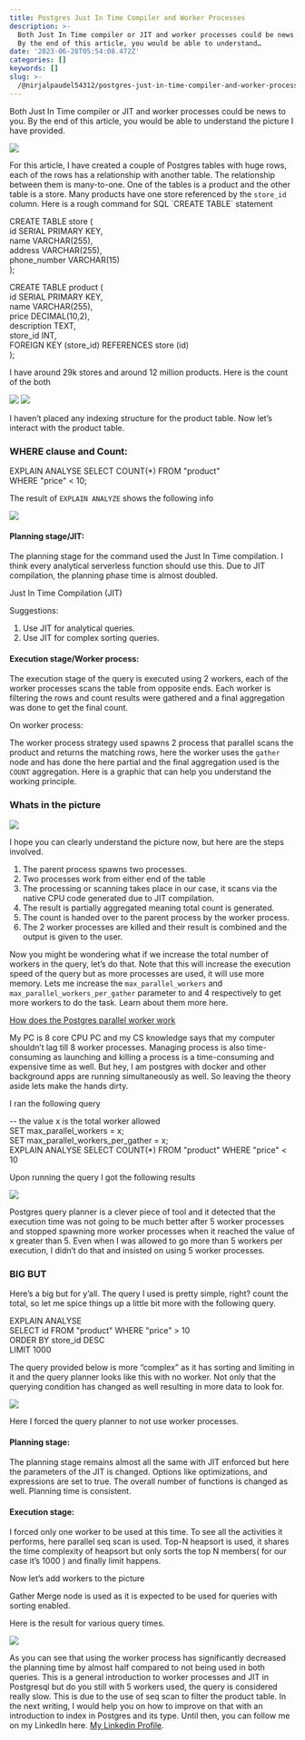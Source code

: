 ```yaml
---
title: Postgres Just In Time Compiler and Worker Processes
description: >-
  Both Just In Time compiler or JIT and worker processes could be news to you.
  By the end of this article, you would be able to understand…
date: '2023-06-28T05:54:08.472Z'
categories: []
keywords: []
slug: >-
  /@nirjalpaudel54312/postgres-just-in-time-compiler-and-worker-processes-6c7434864078
---
```


Both Just In Time compiler or JIT and worker processes could be news to you. By the end of this article, you would be able to understand the picture I have provided.

![](/Users/nirjalpaudel/Downloads/me/posts/md_1717232175977/img/0__IOAxGZtt5VJcHT__v.jpg)

For this article, I have created a couple of Postgres tables with huge rows, each of the rows has a relationship with another table. The relationship between them is many-to-one. One of the tables is a product and the other table is a store. Many products have one store referenced by the `store_id` column. Here is a rough command for SQL \`CREATE TABLE\` statement

CREATE TABLE store (  
    id SERIAL PRIMARY KEY,  
    name VARCHAR(255),  
    address VARCHAR(255),  
    phone\_number VARCHAR(15)  
);

CREATE TABLE product (  
    id SERIAL PRIMARY KEY,  
    name VARCHAR(255),  
    price DECIMAL(10,2),  
    description TEXT,  
    store\_id INT,  
    FOREIGN KEY (store\_id) REFERENCES store (id)  
);

I have around 29k stores and around 12 million products. Here is the count of the both

![](/Users/nirjalpaudel/Downloads/me/posts/md_1717232175977/img/0__wwdEf4Q__Cr2jRDe9.jpg)
![](/Users/nirjalpaudel/Downloads/me/posts/md_1717232175977/img/0__fMmJZzvtpc0TTGz9.jpg)

I haven’t placed any indexing structure for the product table. Now let’s interact with the product table.

### WHERE clause and Count:

EXPLAIN ANALYSE SELECT COUNT(\*) FROM "product"   
WHERE "price" < 10;

The result of `EXPLAIN ANALYZE` shows the following info

![](/Users/nirjalpaudel/Downloads/me/posts/md_1717232175977/img/0__ST4__Mgte__z1JpRl__.jpg)

#### Planning stage/JIT:

The planning stage for the command used the Just In Time compilation. I think every analytical serverless function should use this. Due to JIT compilation, the planning phase time is almost doubled.

Just In Time Compilation (JIT)

Suggestions:

1.  Use JIT for analytical queries.
2.  Use JIT for complex sorting queries.

#### Execution stage/Worker process:

The execution stage of the query is executed using 2 workers, each of the worker processes scans the table from opposite ends. Each worker is filtering the rows and count results were gathered and a final aggregation was done to get the final count.

On worker process:

The worker process strategy used spawns 2 process that parallel scans the product and returns the matching rows, here the worker uses the `gather` node and has done the here partial and the final aggregation used is the `COUNT` aggregation. Here is a graphic that can help you understand the working principle.

### Whats in the picture

![](/Users/nirjalpaudel/Downloads/me/posts/md_1717232175977/img/0____E2__Ug2Sr__O8TzNQ.jpg)

I hope you can clearly understand the picture now, but here are the steps involved.

1.  The parent process spawns two processes.
2.  Two processes work from either end of the table
3.  The processing or scanning takes place in our case, it scans via the native CPU code generated due to JIT compilation.
4.  The result is partially aggregated meaning total count is generated.
5.  The count is handed over to the parent process by the worker process.
6.  The 2 worker processes are killed and their result is combined and the output is given to the user.

Now you might be wondering what if we increase the total number of workers in the query, let’s do that. Note that this will increase the execution speed of the query but as more processes are used, it will use more memory. Lets me increase the `max_parallel_workers` and `max_parallel_workers_per_gather` parameter to and 4 respectively to get more workers to do the task. Learn about them more here.

[How does the Postgres parallel worker work](https://www.postgresql.org/docs/current/how-parallel-query-works.html)

My PC is 8 core CPU PC and my CS knowledge says that my computer shouldn’t lag till 8 worker processes. Managing process is also time-consuming as launching and killing a process is a time-consuming and expensive time as well. But hey, I am postgres with docker and other background apps are running simultaneously as well. So leaving the theory aside lets make the hands dirty.

I ran the following query

\-- the value x is the total worker allowed  
SET max\_parallel\_workers \= x;  
SET max\_parallel\_workers\_per\_gather \= x;  
EXPLAIN ANALYSE SELECT COUNT(\*) FROM "product" WHERE "price" < 10

Upon running the query I got the following results

![](/Users/nirjalpaudel/Downloads/me/posts/md_1717232175977/img/1__qnI3tIP97fDsVrAN______J2w.png)

Postgres query planner is a clever piece of tool and it detected that the execution time was not going to be much better after 5 worker processes and stopped spawning more worker processes when it reached the value of x greater than 5. Even when I was allowed to go more than 5 workers per execution, I didn’t do that and insisted on using 5 worker processes.

### BIG BUT

Here’s a big but for y’all. The query I used is pretty simple, right? count the total, so let me spice things up a little bit more with the following query.

EXPLAIN ANALYSE   
SELECT id FROM "product" WHERE "price" \> 10  
ORDER BY store\_id DESC  
LIMIT 1000

The query provided below is more “complex” as it has sorting and limiting in it and the query planner looks like this with no worker. Not only that the querying condition has changed as well resulting in more data to look for.

![](/Users/nirjalpaudel/Downloads/me/posts/md_1717232175977/img/0__w2ZhiLEXbvCMUyos.jpg)

Here I forced the query planner to not use worker processes.

#### Planning stage:

The planning stage remains almost all the same with JIT enforced but here the parameters of the JIT is changed. Options like optimizations, and expressions are set to true. The overall number of functions is changed as well. Planning time is consistent.

#### Execution stage:

I forced only one worker to be used at this time. To see all the activities it performs, here parallel seq scan is used. Top-N heapsort is used, it shares the time complexity of heapsort but only sorts the top N members( for our case it’s 1000 ) and finally limit happens.

Now let’s add workers to the picture

Gather Merge node is used as it is expected to be used for queries with sorting enabled.

Here is the result for various query times.

![](/Users/nirjalpaudel/Downloads/me/posts/md_1717232175977/img/1__xbJrtzyN__qk2xN1zbb9Qxg.png)

As you can see that using the worker process has significantly decreased the planning time by almost half compared to not being used in both queries. This is a general introduction to worker processes and JIT in Postgresql but do you still with 5 workers used, the query is considered really slow. This is due to the use of seq scan to filter the product table. In the next writing, I would help you on how to improve on that with an introduction to index in Postgres and its type. Until then, you can follow me on my LinkedIn here. [My Linkedin Profile](https://linkedin.com/in/nirjalpaudel).